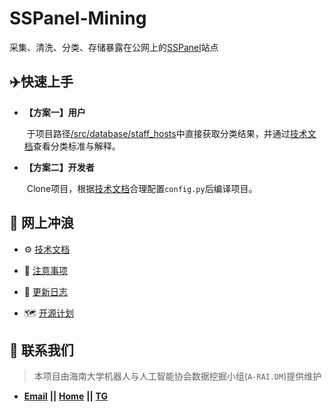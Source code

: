 # SSPanel-Mining

采集、清洗、分类、存储暴露在公网上的[SSPanel](https://github.com/Anankke/SSPanel-Uim)站点

##  :airplane:快速上手

- **【方案一】用户**

  ​	于项目路径[/src/database/staff_hosts](https://github.com/QIN2DIM/sspanel-mining/tree/main/src/database/staff_hosts)中直接获取分类结果，并通过[技术文档](https://github.com/QIN2DIM/sspanel-mining/blob/main/docs/subs/技术文档.md)查看分类标准与解释。

- **【方案二】开发者**

  ​	Clone项目，根据[技术文档](https://github.com/QIN2DIM/sspanel-mining/blob/main/docs/subs/技术文档.md)合理配置`config.py`后编译项目。


## :ocean: 网上冲浪 

- :gear: [技术文档](https://github.com/QIN2DIM/sspanel-mining/blob/main/docs/subs/技术文档.md)

- :small_red_triangle: [注意事项](https://github.com/QIN2DIM/sspanel-mining/blob/main/docs/subs/注意事项.md)

- :loudspeaker: [更新日志](https://github.com/QIN2DIM/sspanel-mining/blob/main/docs/subs/更新日志.md)
- :world_map: [开源计划](https://github.com/QIN2DIM/sspanel-mining/blob/main/docs/subs/开源计划.md)

## :email: 联系我们

> 本项目由海南大学机器人与人工智能协会数据挖掘小组(`A-RAI.DM`)提供维护

- [**Email**](mailto:RmAlkaid@outlook.com?subject=CampusDailyAutoSign-ISSUE) **||** [**Home**](https://a-rai.github.io/) **||** [**TG**](https://t.me/joinchat/HlB9SQJubb5VmNU5)
